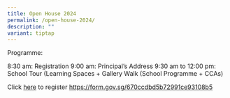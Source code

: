 ```yaml
---
title: Open House 2024
permalink: /open-house-2024/
description: ""
variant: tiptap
---
```

Programme:

8:30 am: Registration
9:00 am: Principal’s Address 
9:30 am to 12:00 pm: School Tour 
(Learning Spaces + Gallery Walk (School Programme + CCAs)

Click [here](https://form.gov.sg/670ccdbd5b72991ce93108b5) to register
https://form.gov.sg/670ccdbd5b72991ce93108b5